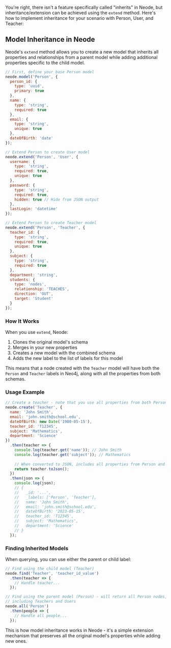 You're right, there isn't a feature specifically called "inherits" in Neode, but inheritance/extension can be achieved using the `extend` method. Here's how to implement inheritance for your scenario with Person, User, and Teacher:

## Model Inheritance in Neode

Neode's `extend` method allows you to create a new model that inherits all properties and relationships from a parent model while adding additional properties specific to the child model.

```javascript
// First, define your base Person model
neode.model('Person', {
  person_id: {
    type: 'uuid',
    primary: true
  },
  name: {
    type: 'string',
    required: true
  },
  email: {
    type: 'string',
    unique: true
  },
  dateOfBirth: 'date'
});

// Extend Person to create User model
neode.extend('Person', 'User', {
  username: {
    type: 'string',
    required: true,
    unique: true
  },
  password: {
    type: 'string',
    required: true,
    hidden: true // Hide from JSON output
  },
  lastLogin: 'datetime'
});

// Extend Person to create Teacher model
neode.extend('Person', 'Teacher', {
  teacher_id: {
    type: 'string',
    required: true,
    unique: true
  },
  subject: {
    type: 'string',
    required: true
  },
  department: 'string',
  students: {
    type: 'nodes',
    relationship: 'TEACHES',
    direction: 'OUT',
    target: 'Student'
  }
});
```

### How It Works

When you use `extend`, Neode:

1. Clones the original model's schema
2. Merges in your new properties
3. Creates a new model with the combined schema
4. Adds the new label to the list of labels for this model

This means that a node created with the `Teacher` model will have both the `Person` and `Teacher` labels in Neo4j, along with all the properties from both schemas.

### Usage Example

```javascript
// Create a teacher - note that you use all properties from both Person and Teacher
neode.create('Teacher', {
  name: 'John Smith',
  email: 'john.smith@school.edu',
  dateOfBirth: new Date('1980-05-15'),
  teacher_id: 'T12345',
  subject: 'Mathematics',
  department: 'Science'
})
  .then(teacher => {
    console.log(teacher.get('name')); // John Smith
    console.log(teacher.get('subject')); // Mathematics
    
    // When converted to JSON, includes all properties from Person and Teacher
    return teacher.toJson();
  })
  .then(json => {
    console.log(json);
    // {
    //   _id: '...',
    //   _labels: ['Person', 'Teacher'],
    //   name: 'John Smith',
    //   email: 'john.smith@school.edu',
    //   dateOfBirth: '2023-05-15',
    //   teacher_id: 'T12345',
    //   subject: 'Mathematics',
    //   department: 'Science'
    // }
  });
```

### Finding Inherited Models

When querying, you can use either the parent or child label:

```javascript
// Find using the child model (Teacher)
neode.find('Teacher', 'teacher_id_value')
  .then(teacher => {
    // Handle teacher...
  });

// Find using the parent model (Person) - will return all Person nodes,
// including Teachers and Users
neode.all('Person')
  .then(people => {
    // Handle all people...
  });
```

This is how model inheritance works in Neode - it's a simple extension mechanism that preserves all the original model's properties while adding new ones.
